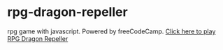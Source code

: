 # rpg-dragon-repeller
 rpg game with javascript. Powered by freeCodeCamp.
<a href="https://flplemos.github.io/rpg-dragon-repeller/index.html">Click here to play RPG Dragon Repeller</a><br>
